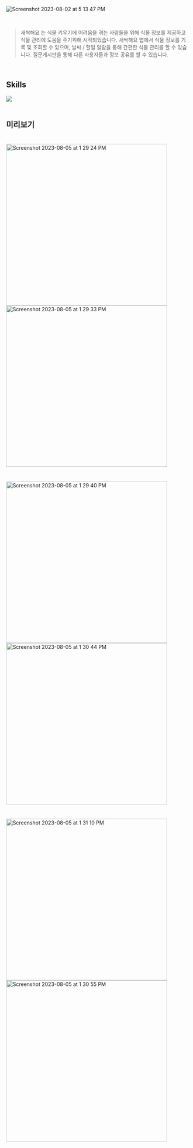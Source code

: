 ![Screenshot 2023-08-02 at 5 13 47 PM](https://github.com/gyeom-ji/Saessakhyeyo/assets/94424579/e644ff55-a238-439c-9540-9d56f5c8dc52)

<br>

>새싹해요 는 식물 키우기에 어려움을 겪는 사람들을 위해 식물 정보를 제공하고 식물 관리에 도움을 주기위해 시작되었습니다. 
>새싹해요 앱에서 식물 정보를 기록 및 조회할 수 있으며,
>날씨 / 할일 알람을 통해 간편한 식물 관리를 할 수 있습니다.
>질문게시판을 통해 다른 사용자들과 정보 공유를 할 수 있습니다.
>

<br>

<div>
<h2>Skills</h2>
<img src="https://img.shields.io/badge/Swift-F05138?style=for-the-badge&logo=swift&logoColor=white"/>
</div>

<br>
<h2>미리보기</h2>

#
<img width="440" alt="Screenshot 2023-08-05 at 1 29 24 PM" src="https://github.com/gyeom-ji/Saessakhyeyo/assets/94424579/ab7a4bf7-3194-42e7-9f1e-54bce2172bca">
<img width="440" alt="Screenshot 2023-08-05 at 1 29 33 PM" src="https://github.com/gyeom-ji/Saessakhyeyo/assets/94424579/5c71203c-4187-4126-93bf-973de7b59902">

#
<img width="440" alt="Screenshot 2023-08-05 at 1 29 40 PM" src="https://github.com/gyeom-ji/Saessakhyeyo/assets/94424579/47458fa2-6ee9-4f99-93a9-a08e7b14ecaa">
<img width="440" alt="Screenshot 2023-08-05 at 1 30 44 PM" src="https://github.com/gyeom-ji/Saessakhyeyo/assets/94424579/6e094ede-8072-4fff-880d-eeb1932970a0">

#
<img width="440" alt="Screenshot 2023-08-05 at 1 31 10 PM" src="https://github.com/gyeom-ji/Saessakhyeyo/assets/94424579/ab2c076d-41b3-4611-88be-ee1d1869870b">
<img width="440" alt="Screenshot 2023-08-05 at 1 30 55 PM" src="https://github.com/gyeom-ji/Saessakhyeyo/assets/94424579/413f1b34-5c49-41ca-b830-aced3e3583e4">
